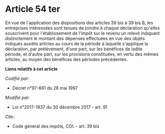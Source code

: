 # Article 54 ter

En vue de l'application des dispositions des articles 39 bis   à 39 bis B, les entreprises intéressées sont tenues de joindre
à chaque déclaration qu'elles souscrivent pour l'établissement de l'impôt sur le revenu un relevé indiquant distinctement le
montant des dépenses effectuées en vue des objets indiqués auxdits articles au cours de la période à laquelle s'applique la
déclaration, par prélèvement, d'une part, sur les bénéfices de ladite période, et d'autre part, sur les provisions
constituées, en vertu des mêmes articles, au moyen des bénéfices des périodes précédentes.

**Liens relatifs à cet article**

_Codifié par_:

  - Décret n°97-661 du 28 mai 1997

_Modifié par_:

  - Loi n°2017-1837 du 30 décembre 2017 - art. 91

_Cite_:

  - Code général des impôts, CGI. - art. 39 bis
